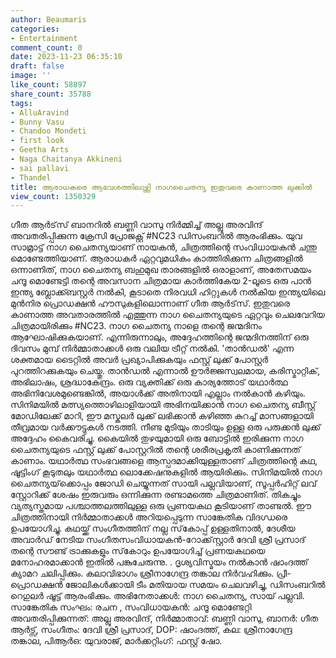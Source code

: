 ```yaml
---
author: Beaumaris
categories:
- Entertainment
comment_count: 0
date: 2023-11-23 06:35:10
draft: false
image: ''
like_count: 58897
share_count: 35788
tags:
- AlluAravind
- Bunny Vasu
- Chandoo Mondeti
- first look
- Geetha Arts
- Naga Chaitanya Akkineni
- sai pallavi
- Thandel
title: ആരാധകരെ ആവേശത്തിലാഴ്ത്തി നാഗചൈതന്യ ഇതുവരെ കാണാത്ത ലുക്കിൽ
view_count: 1350329
---
```


ഗീത ആർട്‌സ് ബാനറിൽ ബണ്ണി വാസു നിർമ്മിച്ച് അല്ലു അരവിന്ദ് അവതരിപ്പിക്കുന്ന ക്രേസി പ്രോജക്റ്റ് #NC23 ഡിസംബറിൽ ആരംഭിക്കും. യുവ സാമ്രാട്ട് നാഗ ചൈതന്യയാണ് നായകൻ, ചിത്രത്തിന്റെ സംവിധായകൻ ചന്തു മൊണ്ടേത്തിയാണ്. ആരാധകർ ഏറ്റവുമധികം കാത്തിരിക്കുന്ന ചിത്രങ്ങളിൽ ഒന്നാണിത്, നാഗ ചൈതന്യ ബഹുമുഖ താരങ്ങളിൽ ഒരാളാണ്, അതേസമയം ചന്ദൂ മൊണ്ടേട്ടി തന്റെ അവസാന ചിത്രമായ കാർത്തികേയ 2-ലൂടെ ഒരു പാൻ ഇന്ത്യ ബ്ലോക്ക്ബസ്റ്റർ നൽകി, കൂടാതെ നിരവധി ഹിറ്റുകൾ നൽകിയ ഇന്ത്യയിലെ മുൻനിര പ്രൊഡക്ഷൻ ഹൗസുകളിലൊന്നാണ് ഗീത ആർട്‌സ്. ഇതുവരെ കാണാത്ത അവതാരത്തിൽ എത്തുന്ന നാഗ ചൈതന്യയുടെ ഏറ്റവും ചെലവേറിയ ചിത്രമായിരിക്കും #NC23. നാഗ ചൈതന്യ നാളെ തന്റെ ജന്മദിനം ആഘോഷിക്കുകയാണ്. എന്നിരുന്നാലും, അദ്ദേഹത്തിന്റെ ജന്മദിനത്തിന് ഒരു ദിവസം മുമ്പ് നിർമ്മാതാക്കൾ ഒരു വലിയ ട്രീറ്റ് നൽകി. 'താൻഡൽ' എന്ന ശക്തമായ ടൈറ്റിൽ അവർ പ്രഖ്യാപിക്കുകയും ഫസ്റ്റ് ലുക്ക് പോസ്റ്റർ പുറത്തിറക്കുകയും ചെയ്തു. താൻഡൽ എന്നാൽ ഊർജ്ജസ്വലമായ, കരിസ്മാറ്റിക്, അഭിലാഷം, ശ്രദ്ധാകേന്ദ്രം. ഒരു വ്യക്തിക്ക് ഒരു കാര്യത്തോട് യഥാർത്ഥ അഭിനിവേശമുണ്ടെങ്കിൽ, അയാൾക്ക് അതിനായി എല്ലാം നൽകാൻ കഴിയും. സിനിമയിൽ മത്സ്യത്തൊഴിലാളിയായി അഭിനയിക്കാൻ നാഗ ചൈതന്യ ബീസ്റ്റ് മോഡിലേക്ക് മാറി, ഈ മസ്കുലർ ലുക്ക് ലഭിക്കാൻ കഴിഞ്ഞ കുറച്ച് മാസങ്ങളായി തീവ്രമായ വർക്കൗട്ടുകൾ നടത്തി. നീണ്ട മുടിയും താടിയും ഉള്ള ഒരു പരുക്കൻ ലുക്ക് അദ്ദേഹം കൈവരിച്ചു. കൈയിൽ തുഴയുമായി ഒരു ബോട്ടിൽ ഇരിക്കുന്ന നാഗ ചൈതന്യയുടെ ഫസ്റ്റ് ലുക്ക് പോസ്റ്ററിൽ തന്റെ ശരീരപ്രകൃതി കാണിക്കുന്നത് കാണാം. യഥാർത്ഥ സംഭവങ്ങളെ ആസ്പദമാക്കിയുള്ളതാണ് ചിത്രത്തിന്റെ കഥ, ഷൂട്ടിംഗ് കൂടുതലും യഥാർത്ഥ ലൊക്കേഷനുകളിൽ ആയിരിക്കും. സിനിമയിൽ നാഗ ചൈതന്യയ്‌ക്കൊപ്പം ജോഡി ചെയ്യുന്നത് സായി പല്ലവിയാണ്, സൂപ്പർഹിറ്റ് ലവ് സ്റ്റോറിക്ക് ശേഷം ഇരുവരും ഒന്നിക്കുന്ന രണ്ടാമത്തെ ചിത്രമാണിത്. തികച്ചും വ്യത്യസ്തമായ പശ്ചാത്തലത്തിലുള്ള ഒരു പ്രണയകഥ കൂടിയാണ് താണ്ടൽ. ഈ ചിത്രത്തിനായി നിർമ്മാതാക്കൾ അറിയപ്പെടുന്ന സാങ്കേതിക വിദഗ്ധരെ ഉപയോഗിച്ചു. കഥയ്ക്ക് സംഗീതത്തിന് നല്ല സ്‌കോപ്പ് ഉള്ളതിനാൽ, ദേശീയ അവാർഡ് നേടിയ സംഗീതസംവിധായകൻ-റോക്ക്‌സ്റ്റാർ ദേവി ശ്രീ പ്രസാദ് തന്റെ സൗണ്ട് ട്രാക്കുകളും സ്‌കോറും ഉപയോഗിച്ച് പ്രണയകഥയെ മനോഹരമാക്കാൻ ഇതിൽ പങ്കുചേരുന്നു. . ദൃശ്യവിസ്മയം നൽകാൻ ഷാംദത്ത് ക്യാമറ ചലിപ്പിക്കും. കലാവിഭാഗം ശ്രീനാഗേന്ദ്ര തങ്കാല നിർവഹിക്കും. പ്രീ-പ്രൊഡക്ഷൻ ജോലികൾക്കായി ടീം മതിയായ സമയം ചെലവഴിച്ചു, ഡിസംബറിൽ റെഗുലർ ഷൂട്ട് ആരംഭിക്കും. അഭിനേതാക്കൾ: നാഗ ചൈതന്യ, സായ് പല്ലവി. സാങ്കേതിക സംഘം: രചന , സംവിധായകൻ: ചന്ദൂ മൊണ്ടേറ്റി അവതരിപ്പിക്കുന്നത്: അല്ലു അരവിന്ദ്, നിർമ്മാതാവ്: ബണ്ണി വാസു, ബാനർ: ഗീത ആർട്സ്, സംഗീതം: ദേവി ശ്രീ പ്രസാദ്, DOP: ഷാംദത്ത്, കല: ശ്രീനാഗേന്ദ്ര തങ്കാല, പിആർഒ: യുവരാജ്, മാർക്കറ്റിംഗ്: ഫസ്റ്റ് ഷോ.